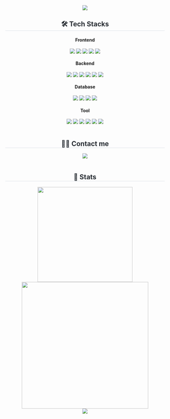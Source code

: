 <div align=center>
	<img src="https://capsule-render.vercel.app/api?type=waving&color=gradient&height=200&section=header&text=backend%20Virtuoso&fontSize=80" />	
</div>

<div align=center>
	<h2 style="border-bottom: 1px solid #d8dee4; color: #282d33;"> 🛠️ Tech Stacks </h2> 
	<div align=center>
		<h4>Frontend</h4>
		<img src="https://img.shields.io/badge/React-20232A?style=flat-square&logo=react&logoColor=61DAFB" />
		<img src="https://img.shields.io/badge/HTML5-E34F26?style=flat-square&logo=html5&logoColor=white" />
		<img src="https://img.shields.io/badge/CSS3-1572B6?style=flat-square&logo=css3&logoColor=white" />
		<img src="https://img.shields.io/badge/JavaScript-F7DF1E?style=flat-square&logo=JavaScript&logoColor=white" />
		<img src="https://img.shields.io/badge/Bootstrap-7952B3?style=flat-square&logo=Bootstrap&logoColor=white" /> 
	</div>
	<div align=center>	
		<h4>Backend</h4>
		<img src="https://img.shields.io/badge/Node.js-339933?style=flat-square&logo=Node.js&logoColor=white"/>
		<img src="https://img.shields.io/badge/Java-007396?style=flat-square&logo=Conda-Forge&logoColor=white" />
		<img src="https://img.shields.io/badge/Python-3776AB?style=flat-square&logo=Python&logoColor=white"/>
		<img src="https://img.shields.io/badge/Spring-6DB33F?style=flat-square&logo=Spring&logoColor=white" />
		<img src="https://img.shields.io/badge/SpringBoot-6DB33F?style=flat-square&logo=SpringBoot&logoColor=white"/>
		<img src="https://img.shields.io/badge/C%2B%2B-00599C?style=flat-square&logo=c%2B%2B&logoColor=white"/>
	</div>
	<div align=center>
		<h4>Database</h4>
		<img src="https://img.shields.io/badge/PostgreSQL-316192?style=flat-square&logo=postgresql&logoColor=white" />
		<img src="https://img.shields.io/badge/Oracle%20SQL-F80000?style=flat-square&logo=Oracle&logoColor=white" />
		<img src="https://img.shields.io/badge/MySQL-4479A1?style=flat-square&logo=MySQL&logoColor=white" />
		<img src="https://img.shields.io/badge/MongoDB-47A248?style=flat-square&logo=MongoDB&logoColor=white" />
	</div>
	<div align=center>
		<h4>Tool</h4>
		<img src="https://img.shields.io/badge/Eclipse%20IDE-2C2255?style=flat-square&logo=EclipseIDE&logoColor=white" />
		<img src="https://img.shields.io/badge/IntelliJ_IDEA-000000.svg?style=flat-square&logo=intellij-idea&logoColor=white" />
		<img src="https://img.shields.io/badge/Spring%20Tool%20Suite%204-6EBF4B?style=flat-square&logo=spring&logoColor=white" />
		<img src="https://img.shields.io/badge/Visual%20Studio%20Code-007ACC?style=flat-square&logo=visual-studio-code&logoColor=white" />
		<img src="https://img.shields.io/badge/GitHub-181717?style=flat-square&logo=GitHub&logoColor=white" />
		<img src="https://img.shields.io/badge/Git-F05032?style=flat-square&logo=Git&logoColor=white">
	</div>
</div>
<br>
<div align=center>
	<h2 style="border-bottom: 1px solid #d8dee4; color: #282d33;"> 🧑‍💻 Contact me </h2> 
	<div align=center>
		<a href=mailto:ha01821113@gmail.com>
			<img src="https://img.shields.io/badge/Gmail-EA4335?style=flat-square&logo=Gmail&logoColor=white&link=mailto:ha01821113@gmail.com">  
		</a> 
	</div>
</div>
<br>
<div align=center>
	<h2 style="border-bottom: 1px solid #d8dee4; color: #282d33;"> 🏅 Stats </h2> 
	<img src="https://github-readme-stats.vercel.app/api/top-langs/?username=backendVirtuoso&layout=compact" width="300px" />
	<img src="https://github-readme-stats.vercel.app/api?username=backendVirtuoso" width="400px" />
</div>

<div align=center>
	<img src="https://capsule-render.vercel.app/api?type=waving&color=gradient&height=200&section=footer&text=%20&fontSize=80" />	
</div>


<!--
<div align=center>
	<img src="https://github-readme-activity-graph.vercel.app/graph?username=backendVirtuoso&theme=react-light&bg_color=ffffff&hide_border=true&line=87CEEB&color=000000&point=777777" width="800px"/>
	<img src="https://github.com/backendVirtuoso/backendVirtuoso/blob/output/github-snake.svg?color_snake=#58A6FF&color_dots=#EEEEEE,#E1BEE7,#BA68C8,#8E24AA,#4A148C?palette=github-dark" width="80%">
</div> 
-->
